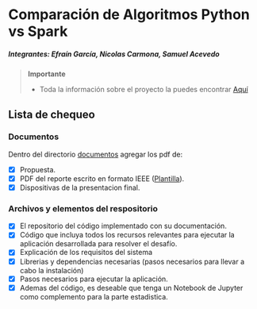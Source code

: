 # Comparación de Algoritmos **Python** vs **Spark**
##### Integrantes: Efraín García, Nicolas Carmona, Samuel Acevedo
> **Importante** 
> * Toda la información sobre el proyecto la puedes encontrar [Aquí](código/Readme.md)

## Lista de chequeo

### Documentos

Dentro del directorio [documentos](documentos/) agregar los pdf de:
- [x] Propuesta.
- [x] PDF del reporte escrito en formato IEEE ([Plantilla](https://docs.google.com/document/d/1STlifdKxZfG4ckL1YRGXvTSxvrQErKwg9SXYhQl0JYo/edit?usp=sharing)).
- [x] Dispositivas de la presentacion final.

### Archivos y elementos del respositorio

- [x] El repositorio del código implementado con su documentación. 
- [x] Código que incluya todos los recursos relevantes para ejecutar la aplicación desarrollada para resolver el desafío. 
- [x] Explicación de los requisitos del sistema
- [x] Librerias y dependencias necesarias (pasos necesarios para llevar a cabo la instalación)
- [x] Pasos necesarios para ejecutar la aplicación.
- [x] Ademas del código, es deseable que tenga un Notebook de Jupyter como complemento para la parte estadistica.
